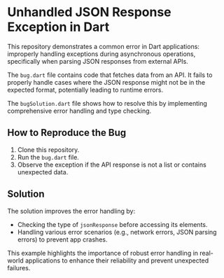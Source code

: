 # Unhandled JSON Response Exception in Dart

This repository demonstrates a common error in Dart applications: improperly handling exceptions during asynchronous operations, specifically when parsing JSON responses from external APIs.

The `bug.dart` file contains code that fetches data from an API. It fails to properly handle cases where the JSON response might not be in the expected format, potentially leading to runtime errors.

The `bugSolution.dart` file shows how to resolve this by implementing comprehensive error handling and type checking.

## How to Reproduce the Bug

1. Clone this repository.
2. Run the `bug.dart` file.
3. Observe the exception if the API response is not a list or contains unexpected data.

## Solution

The solution improves the error handling by:

- Checking the type of `jsonResponse` before accessing its elements.
- Handling various error scenarios (e.g., network errors, JSON parsing errors) to prevent app crashes.

This example highlights the importance of robust error handling in real-world applications to enhance their reliability and prevent unexpected failures.
